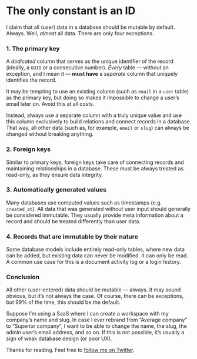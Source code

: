 # The only constant is an ID

I claim that all (user) data in a database should be mutable by default. Always. Well, *almost* all data. There are only four exceptions.

### **1\. The primary key**

A *dedicated* column that serves as the unique identifier of the record (ideally, a `GUID` or a consecutive number). *Every* table — without an exception, and I mean it — **must have** a *separate* column that uniquely identifies the record.

It may be tempting to use an existing column (such as `email` in a `user` table) as the primary key, but doing so makes it impossible to change a user’s email later on. Avoid this at all costs.

Instead, always use a separate column with a truly unique value and use this column exclusively to build relations and connect records in a database. That way, all other data (such as, for example, `email` or `slug`) can always be changed without breaking anything.

### **2\. Foreign keys**

Similar to primary keys, foreign keys take care of connecting records and maintaining relationships in a database. These must be always treated as read-only, as they ensure data integrity.

### **3\. Automatically generated values**

Many databases use computed values such as timestamps (e.g. `created_at`). All data that was generated without user input should generally be considered immutable. They usually provide meta information about a record and should be treated differently than user data.

### **4\. Records that are immutable by their nature**

Some database models include entirely read-only tables, where new data can be added, but existing data can never be modified. It can only be read. A common use case for this is a document activity log or a login history.

### **Conclusion**

All other (user-entered) data should be mutable — always. It may sound obvious, but it’s not always the case. Of course, there can be exceptions, but 99% of the time, this should be the default.

Suppose I’m using a SaaS where I can create a workspace with my company’s name and slug. In case I ever rebrand from ”Average company” to ”Superior company”, I want to be able to change the name, the slug, the admin user’s email address, and so on. If this is not possible, it’s usually a sign of weak database design (or poor UX).

Thanks for reading. Feel free to [follow me on Twitter](https://twitter.com/rbluethl).